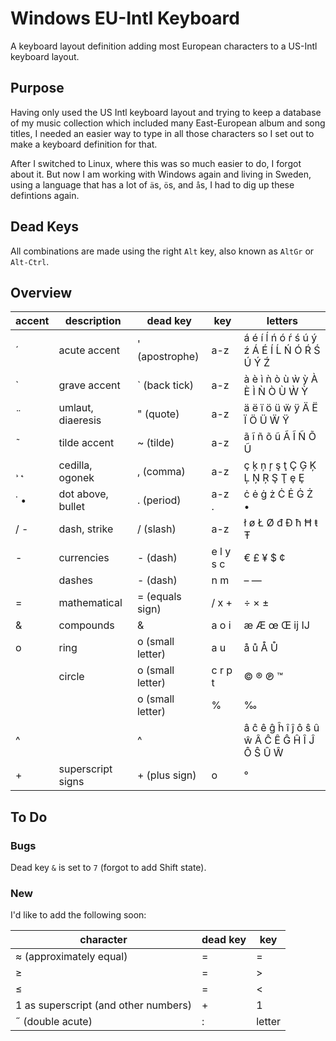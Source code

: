 
# Windows EU-Intl Keyboard

A keyboard layout definition adding most European characters to a US-Intl keyboard layout.


## Purpose

Having only used the US Intl keyboard layout and trying to keep a database of my music collection which included many East-European album and song titles, I needed an easier way to type in all those characters so I set out to make a keyboard definition for that.

After I switched to Linux, where this was so much easier to do, I forgot about it. But now I am working with Windows again and living in Sweden, using a language that has a lot of `ä`s, `ö`s, and `å`s, I had to dig up these defintions again.


## Dead Keys

All combinations are made using the right `Alt` key, also known as `AltGr` or `Alt-Ctrl`.


## Overview

| accent | description       | dead key         | key       | letters                                     |
| ------ | ----------------- | ---------------- | --------- | ------------------------------------------- |
| ´      | acute accent      | ' (apostrophe)   | a-z       | á é í ĺ ń ó ŕ ś ú ý ź Á É Í Ĺ Ń Ó Ŕ Ś Ú Ý Ź |
| `      | grave accent      | ` (back tick)    | a-z       | à è ì ǹ ò ù ẁ ỳ À È Ì Ǹ Ò Ù Ẁ Ỳ             |
| ̈       | umlaut, diaeresis | " (quote)        | a-z       | ä ë ï ö ü ẅ ÿ Ä Ë Ï Ö Ü Ẅ Ÿ                 |
| ˜      | tilde accent      | ~ (tilde)        | a-z       | ã ĩ ñ õ ũ Ã Ĩ Ñ Õ Ũ                         |
| ¸ ˛    | cedilla, ogonek   | , (comma)        | a-z       | ç ķ ņ ŗ ş ţ Ç Ģ Ķ Ļ Ņ Ŗ Ş Ţ ȩ Ȩ             |
| ˙ •    | dot above, bullet | . (period)       | a-z .     | ċ ė ġ ż Ċ Ė Ġ Ż •                           |
| / -    | dash, strike      | / (slash)        | a-z       | ł ø Ł Ø đ Đ ħ Ħ ŧ Ŧ                         |
| -      | currencies        | - (dash)         | e l y s c | € £ ¥ $ ¢                                   |
|        | dashes            | - (dash)         | n m       | – —                                         |
| =      | mathematical      | = (equals sign)  | / x +     | ÷ × ±                                       |
| &      | compounds         | &                | a o i     | æ Æ œ Œ ĳ Ĳ                                 |
| o      | ring              | o (small letter) | a u       | å ů Å Ů                                     |
|        | circle            | o (small letter) | c r p t   | © ® ℗ ™                                     |
|        |                   | o (small letter) | %         | ‰                                           |
| ^      |                   | ^                |           | â ĉ ê ĝ ĥ î ĵ ô ŝ û ŵ Â Ĉ Ê Ĝ Ĥ Î Ĵ Ô Ŝ Û Ŵ |
| +      | superscript signs | + (plus sign)    | o         | °                                           |



## To Do

### Bugs

Dead key `&` is set to `7` (forgot to add Shift state).



### New

I'd like to add the following soon:

| character                            | dead key | key    |
| ------------------------------------ | -------- | ------ |
| ≈ (approximately equal)              | =        | =      |
| ≥                                    | =        | >      |
| ≤                                    | =        | <      |
| 1 as superscript (and other numbers) | +        | 1      |
| ˝ (double acute)                     | :        | letter |

